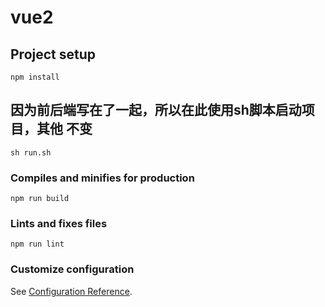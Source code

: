 # vue2

## Project setup
```
npm install
```

## 因为前后端写在了一起，所以在此使用sh脚本启动项目，其他 不变
```
sh run.sh
```

### Compiles and minifies for production
```
npm run build
```

### Lints and fixes files
```
npm run lint
```

### Customize configuration
See [Configuration Reference](https://cli.vuejs.org/config/).
